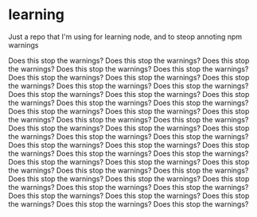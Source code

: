 # learning
Just a repo that I'm using for learning node, and to steop annoting npm warnings

Does this stop the warnings?
Does this stop the warnings?
Does this stop the warnings?
Does this stop the warnings?
Does this stop the warnings?
Does this stop the warnings?
Does this stop the warnings?
Does this stop the warnings?
Does this stop the warnings?
Does this stop the warnings?
Does this stop the warnings?
Does this stop the warnings?
Does this stop the warnings?
Does this stop the warnings?
Does this stop the warnings?
Does this stop the warnings?
Does this stop the warnings?
Does this stop the warnings?
Does this stop the warnings?
Does this stop the warnings?
Does this stop the warnings?
Does this stop the warnings?
Does this stop the warnings?
Does this stop the warnings?
Does this stop the warnings?
Does this stop the warnings?
Does this stop the warnings?
Does this stop the warnings?
Does this stop the warnings?
Does this stop the warnings?
Does this stop the warnings?
Does this stop the warnings?
Does this stop the warnings?
Does this stop the warnings?
Does this stop the warnings?
Does this stop the warnings?
Does this stop the warnings?
Does this stop the warnings?
Does this stop the warnings?
Does this stop the warnings?
Does this stop the warnings?
Does this stop the warnings?
Does this stop the warnings?
Does this stop the warnings?
Does this stop the warnings?

